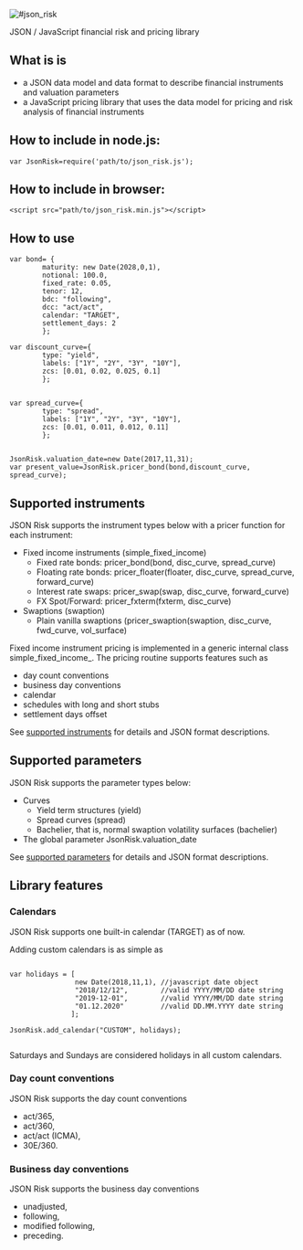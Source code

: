![#json_risk](pics/logo.png)

JSON / JavaScript financial risk and pricing library

## What is is
- a JSON data model and data format to describe financial instruments and valuation parameters
- a JavaScript pricing library that uses the data model for pricing and risk analysis of financial instruments

## How to include in node.js:

```
var JsonRisk=require('path/to/json_risk.js');

```

## How to include in browser:
 
```
<script src="path/to/json_risk.min.js"></script>
```

## How to use

```
var bond= {
        maturity: new Date(2028,0,1),
        notional: 100.0,
        fixed_rate: 0.05,
        tenor: 12,
        bdc: "following",
        dcc: "act/act",
        calendar: "TARGET",
        settlement_days: 2
        };

var discount_curve={
        type: "yield",
        labels: ["1Y", "2Y", "3Y", "10Y"],
        zcs: [0.01, 0.02, 0.025, 0.1]
        };
        

var spread_curve={
        type: "spread",
        labels: ["1Y", "2Y", "3Y", "10Y"],
        zcs: [0.01, 0.011, 0.012, 0.11]
        };

        
JsonRisk.valuation_date=new Date(2017,11,31);
var present_value=JsonRisk.pricer_bond(bond,discount_curve, spread_curve);

```

## Supported instruments

JSON Risk supports the instrument types below with a pricer function for each instrument:
 
- Fixed income instruments (simple\_fixed\_income)
  - Fixed rate bonds: pricer\_bond(bond, disc\_curve, spread\_curve)
  - Floating rate bonds: pricer\_floater(floater, disc\_curve, spread\_curve, forward\_curve)
  - Interest rate swaps: pricer\_swap(swap, disc\_curve, forward\_curve)
  - FX Spot/Forward: pricer\_fxterm(fxterm, disc\_curve)
- Swaptions (swaption)
  - Plain vanilla swaptions (pricer\_swaption(swaption, disc\_curve, fwd\_curve, vol\_surface)

Fixed income instrument pricing is implemented in a generic internal class simple\_fixed\_income_. The pricing routine supports features such as

- day count conventions
- business day conventions
- calendar
- schedules with long and short stubs
- settlement days offset

See [supported instruments](docs/instruments.md) for details and JSON format descriptions.

## Supported parameters

JSON Risk supports the parameter types below:

- Curves
  - Yield term structures (yield)
  - Spread curves (spread)
  - Bachelier, that is, normal swaption volatility surfaces (bachelier)
- The global parameter JsonRisk.valuation_date

See [supported parameters](docs/params.md) for details and JSON format descriptions.

## Library features

### Calendars

JSON Risk supports one built-in calendar (TARGET) as of now.

Adding custom calendars is as simple as

```

var holidays = [
                new Date(2018,11,1), //javascript date object
                "2018/12/12",        //valid YYYY/MM/DD date string
                "2019-12-01",        //valid YYYY/MM/DD date string
                "01.12.2020"         //valid DD.MM.YYYY date string
               ];

JsonRisk.add_calendar("CUSTOM", holidays);


```

Saturdays and Sundays are considered holidays in all custom calendars.

### Day count conventions

JSON Risk supports the day count conventions

- act/365,
- act/360,
- act/act (ICMA),
- 30E/360.

### Business day conventions

JSON Risk supports the business day conventions

- unadjusted,
- following,
- modified following,
- preceding.

